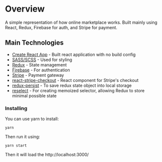 # Overview

A simple representation of how online marketplace works. Built mainly using React, Redux, Firebase for auth, and Stripe for payment.

## Main Technologies

* [Create React App](https://github.com/facebook/create-react-app) - Built react application with no build config
* [SASS/SCSS](https://sass-lang.com/) - Used for styling
* [Redux](https://redux.js.org/introduction/getting-started) - State management
* [Firebase](https://firebase.google.com/) - For authentication
* [Stripe](https://stripe.com/) - Payment gateway
* [react-stripe-checkout](https://github.com/azmenak/react-stripe-checkout) - React component for Stripe's checkout
* [redux-persist](https://github.com/rt2zz/redux-persist) - To save redux state object into local storage
* [reselect](https://github.com/reduxjs/reselect) - For creating memoized selector, allowing Redux to store minimal possible state

### Installing

You can use yarn to install:

```
yarn
```

Then run it using:

```
yarn start
```
Then it will load the http://localhost:3000/

